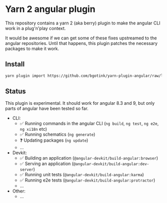 # Yarn 2 angular plugin

This repository contains a yarn 2 (aka berry) plugin to make the angular CLI work in a plug'n'play context.

It would be awesome if we can get some of these fixes upstreamed to the angular repositories. Until that
happens, this plugin patches the necessary packages to make it work.

## Install

```bash
yarn plugin import https://github.com/bgotink/yarn-plugin-angular/raw/latest/bin/%40yarnpkg/plugin-angular.js
```

## Status

This plugin is experimental. It should work for angular 8.3 and 9, but only parts of angular have been tested so far.

- CLI:
  - ✅ Running commands in the angular CLI (`ng build`, `ng test`, `ng e2e`, `ng xi18n` etc)
  - ✅ Running schematics (`ng generate`)
  - ❓ Updating packages (`ng update`)
  - &hellip;
- Devkit:
  - ✅ Building an application (`@angular-devkit/build-angular:browser`)
  - ✅ Serving an application (`@angular-devkit/build-angular:dev-server`)
  - ✅ Running unit tests (`@angular-devkit/build-angular:karma`)
  - ✅ Running e2e tests (`@angular-devkit/build-angular:protractor`)
  - &hellip;
- Other:
  - &hellip;
